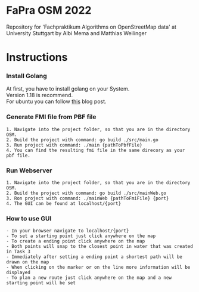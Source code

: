 # FaPra OSM 2022
Repository for 'Fachpraktikum Algorithms on OpenStreetMap data' at University Stuttgart by Albi Mema and Matthias Weilinger

# Instructions
### Install Golang
At first, you have to install golang on your System.<br>
Version 1.18 is recommend.<br>
For ubuntu you can follow [this](https://cmatskas.com/install-go-on-wsl-ubuntu-from-the-command-line/) blog post.
### Generate FMI file from PBF file
    1. Navigate into the project folder, so that you are in the directory OSM.
    2. Build the project with command: go build ./src/main.go
    3. Run project with command: ./main {pathToPbfFile}
    4. You can find the resulting fmi file in the same direcory as your pbf file.

### Run Webserver
    1. Navigate into the project folder, so that you are in the directory OSM.
    2. Build the project with command: go build ./src/mainWeb.go
    3. Ron project with command: ./mainWeb {pathToFmiFile} {port}
    4. The GUI can be found at localhost/{port}

### How to use GUI
    - In your browser navigate to localhost/{port}
    - To set a starting point just click anywhere on the map
    - To create a ending point click anywhere on the map
    - Both points will snap to the closest point in water that was created in Task 3
    - Immediately after setting a ending point a shortest path will be drawn on the map
    - When clicking on the marker or on the line more information will be displayed
    - To plan a new route just click anywhere on the map and a new starting point will be set